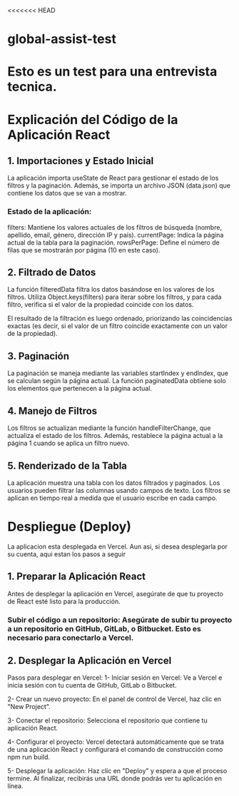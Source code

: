<<<<<<< HEAD
# global-assist-test
Esto es un test para una entrevista tecnica.
=======
# Explicación del Código de la Aplicación React

## 1. Importaciones y Estado Inicial

La aplicación importa useState de React para gestionar el estado de los filtros y la paginación. Además, se importa un archivo JSON (data.json) que contiene los datos que se van a mostrar.

### Estado de la aplicación:

filters: Mantiene los valores actuales de los filtros de búsqueda (nombre, apellido, email, género, dirección IP y país).
currentPage: Indica la página actual de la tabla para la paginación.
rowsPerPage: Define el número de filas que se mostrarán por página (10 en este caso).


## 2. Filtrado de Datos
La función filteredData filtra los datos basándose en los valores de los filtros. Utiliza Object.keys(filters) para iterar sobre los filtros, y para cada filtro, verifica si el valor de la propiedad coincide con los datos.

El resultado de la filtración es luego ordenado, priorizando las coincidencias exactas (es decir, si el valor de un filtro coincide exactamente con un valor de la propiedad).
## 3. Paginación
La paginación se maneja mediante las variables startIndex y endIndex, que se calculan según la página actual. La función paginatedData obtiene solo los elementos que pertenecen a la página actual.

## 4. Manejo de Filtros
Los filtros se actualizan mediante la función handleFilterChange, que actualiza el estado de los filtros. Además, restablece la página actual a la página 1 cuando se aplica un filtro nuevo.

## 5. Renderizado de la Tabla
La aplicación muestra una tabla con los datos filtrados y paginados. Los usuarios pueden filtrar las columnas usando campos de texto. Los filtros se aplican en tiempo real a medida que el usuario escribe en cada campo.


# Despliegue (Deploy)

La aplicacion esta desplegada en Vercel. Aun asi, si desea desplegarla por su cuenta, aqui estan los pasos a seguir

## 1. Preparar la Aplicación React
Antes de desplegar la aplicación en Vercel, asegúrate de que tu proyecto de React esté listo para la producción.

### Subir el código a un repositorio: Asegúrate de subir tu proyecto a un repositorio en GitHub, GitLab, o Bitbucket. Esto es necesario para conectarlo a Vercel.

## 2. Desplegar la Aplicación en Vercel

Pasos para desplegar en Vercel:
1- Iniciar sesión en Vercel: Ve a Vercel e inicia sesión con tu cuenta de GitHub, GitLab o Bitbucket.

2- Crear un nuevo proyecto: En el panel de control de Vercel, haz clic en "New Project".

3- Conectar el repositorio: Selecciona el repositorio que contiene tu aplicación React.

4- Configurar el proyecto: Vercel detectará automáticamente que se trata de una aplicación React y configurará el comando de construcción como npm run build.

5- Desplegar la aplicación: Haz clic en "Deploy" y espera a que el proceso termine. Al finalizar, recibirás una URL donde podrás ver tu aplicación en línea.

